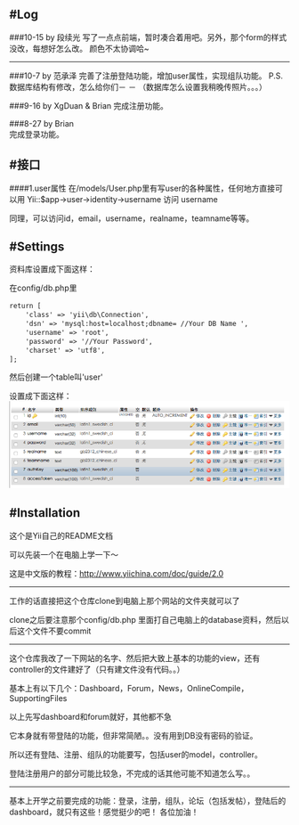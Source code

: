 #Log
--------------------
###10-15 by 段续光
写了一点点前端，暂时凑合着用吧。另外，那个form的样式没改，每想好怎么改。
颜色不太协调哈~

--------------------

###10-7 by 范承泽
完善了注册登陆功能，增加user属性，实现组队功能。
P.S.数据库结构有修改，怎么给你们－ －
（数据库怎么设置我稍晚传照片。。。）

###9-16 by XgDuan & Brian
完成注册功能。

###8-27 by Brian  
完成登录功能。


#接口
--------------------
####1.user属性
在/models/User.php里有写user的各种属性，任何地方直接可以用 Yii::$app->user->identity->username 访问 username

同理，可以访问id，email，username，realname，teamname等等。



#Settings
--------------------
资料库设置成下面这样：

在config/db.php里
```
return [
    'class' => 'yii\db\Connection',
    'dsn' => 'mysql:host=localhost;dbname= //Your DB Name ',
    'username' => 'root',
    'password' => '//Your Password',
    'charset' => 'utf8',
];
```
然后创建一个table叫'user'

设置成下面这样：
![db.png](https://github.com/EESAST/ts17web/blob/master/db.png)

#Installation
-----------------
这个是Yii自己的README文档

可以先装一个在电脑上学一下～

这是中文版的教程：http://www.yiichina.com/doc/guide/2.0

-----------------
工作的话直接把这个仓库clone到电脑上那个网站的文件夹就可以了

clone之后要注意那个config/db.php 里面打自己电脑上的database资料，然后以后这个文件不要commit

-----------------
这个仓库我改了一下网站的名字、然后把大致上基本的功能的view，还有controller的文件建好了（只有建文件没有代码。。）

基本上有以下几个：Dashboard，Forum，News，OnlineCompile，SupportingFiles

以上先写dashboard和forum就好，其他都不急


它本身就有带登陆的功能，但非常简陋。。没有用到DB没有密码的验证。

所以还有登陆、注册、组队的功能要写，包括user的model，controller。

登陆注册用户的部分可能比较急，不完成的话其他可能不知道怎么写。。

-----------------
基本上开学之前要完成的功能：登录，注册，组队，论坛（包括发帖），登陆后的dashboard，就只有这些！感觉挺少的吧！
各位加油！
